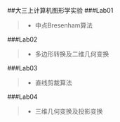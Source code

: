 ##大三上计算机图形学实验
###Lab01
>- 中点Bresenham算法

###Lab02
>- 多边形转换及二维几何变换

###Lab03
>- 直线剪裁算法

###Lab04
>- 三维几何变换及投影变换
